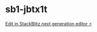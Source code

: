 # sb1-jbtx1t

[Edit in StackBlitz next generation editor ⚡️](https://stackblitz.com/~/github.com/Zaki262682/sb1-jbtx1t)